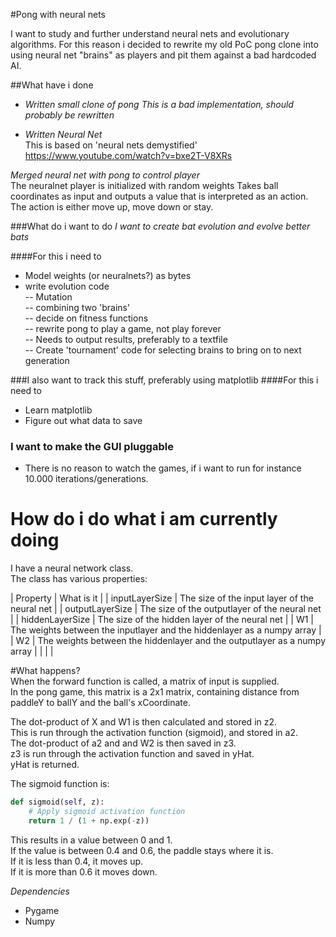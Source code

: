 #Pong with neural nets

I want to study and further understand neural nets and evolutionary algorithms. For this reason i decided to rewrite my old PoC pong clone into using neural net "brains" as players and pit them against a bad hardcoded AI.




##What have i done  
- *Written small clone of pong
This is a bad implementation, should probably be rewritten*

- *Written Neural Net*  
This is based on 'neural nets demystified'
https://www.youtube.com/watch?v=bxe2T-V8XRs

*Merged neural net with pong to control player*  
The neuralnet player is initialized with random weights
Takes ball coordinates as input and outputs a value that is interpreted as an action. 
The action is either move up, move down or stay. 

###What do i want to do
*I want to create bat evolution and evolve better bats*

####For this i need to
- Model weights (or neuralnets?) as bytes  
- write evolution code  
-- Mutation  
-- combining two 'brains'  
-- decide on fitness functions  
-- rewrite pong to play a game, not play forever  
-- Needs to output results, preferably to a textfile  
-- Create 'tournament' code for selecting brains to bring on to next generation  

###I also want to track this stuff, preferably using matplotlib
####For this i need to
- Learn matplotlib
- Figure out what data to save

### I want to make the GUI pluggable  
- There is no reason to watch the games, if i want to run for instance 10.000 iterations/generations.  


# How do i do what i am currently doing  
I have a neural network class.   
The class has various properties:  

| Property        | What is it                                                               |
| inputLayerSize  | The size of the input layer of the neural net                            |
| outputLayerSize | The size of the outputlayer of the neural net                            |
| hiddenLayerSize | The size of the hidden layer of the neural net                           |
| W1              | The weights between the inputlayer and the hiddenlayer as a numpy array  |
| W2              | The weights between the hiddenlayer and the outputlayer as a numpy array |
|                 |                                                                          |



#What happens?   
When the forward function is called, a matrix of input is supplied.   
In the pong game, this matrix is a 2x1 matrix, containing distance from paddleY to ballY and the ball's xCoordinate.   

The dot-product of X and W1 is then calculated and stored in z2.   
This is run through the activation function (sigmoid), and stored in a2.   
The dot-product of a2 and and W2 is then saved in z3.   
z3 is run through the activation function and saved in yHat.  
yHat is returned.  


The sigmoid function is:  
```python
def sigmoid(self, z):
    # Apply sigmoid activation function
    return 1 / (1 + np.exp(-z))
```

This results in a value between 0 and 1.   
If the value is between 0.4 and 0.6, the paddle stays where it is.  
If it is less than 0.4, it moves up.  
If it is more than 0.6 it moves down.  




*Dependencies*  
- Pygame  
- Numpy  

